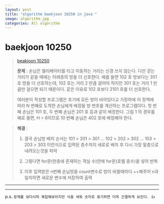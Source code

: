 ```yaml
---  
layout: post  
title: "algorithm baekjoon 10250 in java "   
image: algorithm.jpg  
categories: All algorithm  
---  
```


# baekjoon 10250  

> [beakjoon 10250](https://www.acmicpc.net/problem/10250)  
>   
> **문제** : 손님은 엘리베이터를 타고 이동하는 거리는 신경 쓰지 않는다. 다만 걷는 거리가 같을 때에는 아래층의 방을 더 선호한다. 예를 들면 102 호 방보다는 301 호 방을 더 선호하는데, 102 호는 거리 2 만큼 걸어야 하지만 301 호는 거리 1 만큼만 걸으면 되기 때문이다. 같은 이유로 102 호보다 2101 호를 더 선호한다.  
>
>여러분이 작성할 프로그램은 초기에 모든 방이 비어있다고 가정하에 이 정책에 따라 N 번째로 도착한 손님에게 배정될 방 번호를 계산하는 프로그램이다. 첫 번째 손님은 101 호, 두 번째 손님은 201 호 등과 같이 배정한다. 그림 1 의 경우를 예로 들면, H = 6이므로 10 번째 손님은 402 호에 배정해야 한다.  

> **해결** :  
> 1. 결국 손님방 배치 순서는 101 > 201 > 301 ... 102 > 202 > 302 ... 103 > 203 > 303 이런식으로 입력된 층수까지 세로로 배치 후 다시 가장 밑층으로 내려오는것을 파악   
> 
> 2. 그렇다면 for문(한층에 존재하는 객실 수)안에 for문(호텔 층수)을 넣어 반복  
> 
> 3. 이후 입력받은 n번째 손님방을 count변수로 방이 바뀔때마다 ++해주어 n과 일치하면 새로운 변수에 저장하여 출력  

---  

<script src="https://gist.github.com/nnlog/30a77b5de9be18df0cd4dd893952b4a3.js"></script>  

---   

p.s. `문제를 보다시피 복잡해보이지만 식을 세워 숫자로 표기하면 더욱 간결하게 보인다. 👍`
